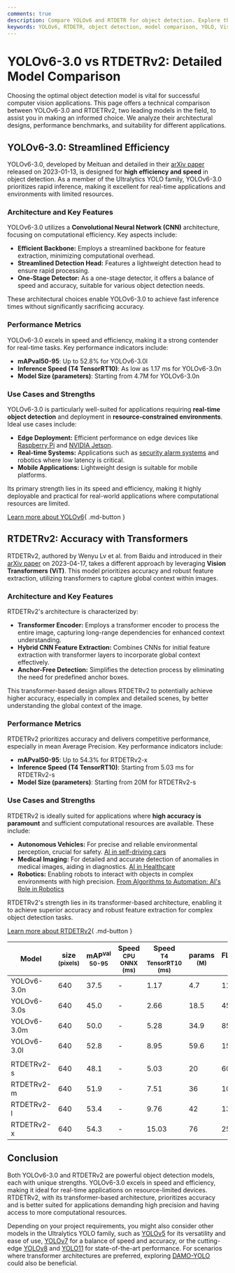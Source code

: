 ```yaml
---
comments: true
description: Compare YOLOv6 and RTDETR for object detection. Explore their architectures, performances, and use cases to choose your optimal computer vision model.
keywords: YOLOv6, RTDETR, object detection, model comparison, YOLO, Vision Transformers, CNN, real-time detection, Ultralytics, computer vision
---
```


# YOLOv6-3.0 vs RTDETRv2: Detailed Model Comparison

Choosing the optimal object detection model is vital for successful computer vision applications. This page offers a technical comparison between YOLOv6-3.0 and RTDETRv2, two leading models in the field, to assist you in making an informed choice. We analyze their architectural designs, performance benchmarks, and suitability for different applications.

<script async src="https://cdn.jsdelivr.net/npm/chart.js"></script>
<script defer src="../../javascript/benchmark.js"></script>

<canvas id="modelComparisonChart" width="1024" height="400" active-models='["YOLOv6-3.0", "RTDETRv2"]'></canvas>

## YOLOv6-3.0: Streamlined Efficiency

YOLOv6-3.0, developed by Meituan and detailed in their [arXiv paper](https://arxiv.org/abs/2301.05586) released on 2023-01-13, is designed for **high efficiency and speed** in object detection. As a member of the Ultralytics YOLO family, YOLOv6-3.0 prioritizes rapid inference, making it excellent for real-time applications and environments with limited resources.

### Architecture and Key Features

YOLOv6-3.0 utilizes a **Convolutional Neural Network (CNN)** architecture, focusing on computational efficiency. Key aspects include:

- **Efficient Backbone:** Employs a streamlined backbone for feature extraction, minimizing computational overhead.
- **Streamlined Detection Head:** Features a lightweight detection head to ensure rapid processing.
- **One-Stage Detector:** As a one-stage detector, it offers a balance of speed and accuracy, suitable for various object detection needs.

These architectural choices enable YOLOv6-3.0 to achieve fast inference times without significantly sacrificing accuracy.

### Performance Metrics

YOLOv6-3.0 excels in speed and efficiency, making it a strong contender for real-time tasks. Key performance indicators include:

- **mAPval50-95**: Up to 52.8% for YOLOv6-3.0l
- **Inference Speed (T4 TensorRT10)**: As low as 1.17 ms for YOLOv6-3.0n
- **Model Size (parameters)**: Starting from 4.7M for YOLOv6-3.0n

### Use Cases and Strengths

YOLOv6-3.0 is particularly well-suited for applications requiring **real-time object detection** and deployment in **resource-constrained environments**. Ideal use cases include:

- **Edge Deployment:** Efficient performance on edge devices like [Raspberry Pi](https://docs.ultralytics.com/guides/raspberry-pi/) and [NVIDIA Jetson](https://docs.ultralytics.com/guides/nvidia-jetson/).
- **Real-time Systems:** Applications such as [security alarm systems](https://docs.ultralytics.com/guides/security-alarm-system/) and robotics where low latency is critical.
- **Mobile Applications:** Lightweight design is suitable for mobile platforms.

Its primary strength lies in its speed and efficiency, making it highly deployable and practical for real-world applications where computational resources are limited.

[Learn more about YOLOv6](https://docs.ultralytics.com/models/yolov6/){ .md-button }

## RTDETRv2: Accuracy with Transformers

RTDETRv2, authored by Wenyu Lv et al. from Baidu and introduced in their [arXiv paper](https://arxiv.org/abs/2304.08069) on 2023-04-17, takes a different approach by leveraging **Vision Transformers (ViT)**. This model prioritizes accuracy and robust feature extraction, utilizing transformers to capture global context within images.

### Architecture and Key Features

RTDETRv2's architecture is characterized by:

- **Transformer Encoder:** Employs a transformer encoder to process the entire image, capturing long-range dependencies for enhanced context understanding.
- **Hybrid CNN Feature Extraction:** Combines CNNs for initial feature extraction with transformer layers to incorporate global context effectively.
- **Anchor-Free Detection:** Simplifies the detection process by eliminating the need for predefined anchor boxes.

This transformer-based design allows RTDETRv2 to potentially achieve higher accuracy, especially in complex and detailed scenes, by better understanding the global context of the image.

### Performance Metrics

RTDETRv2 prioritizes accuracy and delivers competitive performance, especially in mean Average Precision. Key performance indicators include:

- **mAPval50-95**: Up to 54.3% for RTDETRv2-x
- **Inference Speed (T4 TensorRT10)**: Starting from 5.03 ms for RTDETRv2-s
- **Model Size (parameters)**: Starting from 20M for RTDETRv2-s

### Use Cases and Strengths

RTDETRv2 is ideally suited for applications where **high accuracy is paramount** and sufficient computational resources are available. These include:

- **Autonomous Vehicles:** For precise and reliable environmental perception, crucial for safety. [AI in self-driving cars](https://www.ultralytics.com/solutions/ai-in-self-driving)
- **Medical Imaging:** For detailed and accurate detection of anomalies in medical images, aiding in diagnostics. [AI in Healthcare](https://www.ultralytics.com/solutions/ai-in-healthcare)
- **Robotics:** Enabling robots to interact with objects in complex environments with high precision. [From Algorithms to Automation: AI's Role in Robotics](https://www.ultralytics.com/blog/from-algorithms-to-automation-ais-role-in-robotics)

RTDETRv2's strength lies in its transformer-based architecture, enabling it to achieve superior accuracy and robust feature extraction for complex object detection tasks.

[Learn more about RTDETRv2](https://docs.ultralytics.com/models/rtdetr/){ .md-button }

| Model       | size<br><sup>(pixels) | mAP<sup>val<br>50-95 | Speed<br><sup>CPU ONNX<br>(ms) | Speed<br><sup>T4 TensorRT10<br>(ms) | params<br><sup>(M) | FLOPs<br><sup>(B) |
|-------------|-----------------------|----------------------|--------------------------------|-------------------------------------|--------------------|-------------------|
| YOLOv6-3.0n | 640                   | 37.5                 | -                              | 1.17                                | 4.7                | 11.4              |
| YOLOv6-3.0s | 640                   | 45.0                 | -                              | 2.66                                | 18.5               | 45.3              |
| YOLOv6-3.0m | 640                   | 50.0                 | -                              | 5.28                                | 34.9               | 85.8              |
| YOLOv6-3.0l | 640                   | 52.8                 | -                              | 8.95                                | 59.6               | 150.7             |
|             |                       |                      |                                |                                     |                    |                   |
| RTDETRv2-s  | 640                   | 48.1                 | -                              | 5.03                                | 20                 | 60                |
| RTDETRv2-m  | 640                   | 51.9                 | -                              | 7.51                                | 36                 | 100               |
| RTDETRv2-l  | 640                   | 53.4                 | -                              | 9.76                                | 42                 | 136               |
| RTDETRv2-x  | 640                   | 54.3                 | -                              | 15.03                               | 76                 | 259               |

## Conclusion

Both YOLOv6-3.0 and RTDETRv2 are powerful object detection models, each with unique strengths. YOLOv6-3.0 excels in speed and efficiency, making it ideal for real-time applications on resource-limited devices. RTDETRv2, with its transformer-based architecture, prioritizes accuracy and is better suited for applications demanding high precision and having access to more computational resources.

Depending on your project requirements, you might also consider other models in the Ultralytics YOLO family, such as [YOLOv5](https://docs.ultralytics.com/models/yolov5/) for its versatility and ease of use, [YOLOv7](https://docs.ultralytics.com/models/yolov7/) for a balance of speed and accuracy, or the cutting-edge [YOLOv8](https://docs.ultralytics.com/models/yolov8/) and [YOLO11](https://docs.ultralytics.com/models/yolo11/) for state-of-the-art performance. For scenarios where transformer architectures are preferred, exploring [DAMO-YOLO](https://docs.ultralytics.com/compare/damo-yolo-vs-rtdetr/) could also be beneficial.
